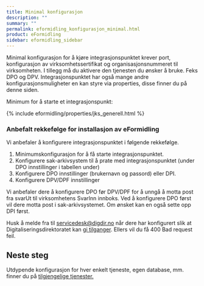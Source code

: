 ```yaml
---
title: Minimal konfigurasjon
description: ""
summary: ""
permalink: eformidling_konfigurasjon_minimal.html
product: eFormidling
sidebar: eformidling_sidebar
---
```


Minimal konfigurasjon for å kjøre integrasjonspunktet krever port, konfigurasjon av virksomhetssertifikat og organisasjonsnummeret til virksomheten. I tillegg må du aktivere den tjenesten du ønsker å bruke. Feks DPO og DPV. Integrasjonspunktet har også mange andre konfigurasjonsmuligheter en kan styre via properties, disse finner du på denne siden. 

Minimum for å starte et integrasjonspunkt: 

{% include eformidling/properties/jks_generell.html %} 


### Anbefalt rekkefølge for installasjon av eFormidling

Vi anbefaler å konfigurere integrasjonspunktet i følgende rekkefølge.

1. Minimumskonfigurasjon for å få starte integrasjonspunktet. 
2. Konfigurere sak-arkivsystem til å prate med integrasjonspunktet (under DPO innstillinger i tabellen under)
3. Konfigurere DPO innstillinger (brukernavn og passord) eller DPI.
4. Konfigurere DPV/DPF innstillinger


Vi anbefaler dere å konfigurere DPO før DPV/DPF for å unngå å motta post fra svarUt til virksomhetens SvarInn innboks. Ved å konfigurere DPO først vil dere motta post i sak-arkivsystemet. Om ønsket kan en også sette opp DPI først.

Husk å melde fra til <a href="mailto:servicedesk@digdir.no">servicedesk@digdir.no</a> når dere har konfigurert slik at Digitaliseringsdirektoratet kan [gi tilganger](eformidling_drift_bestille_tilganger.html). Ellers vil du få 400 Bad request feil. 

## Neste steg

Utdypende konfigurasjon for hver enkelt tjeneste, egen database, mm. finner du på [tilgjengelige tjenester.](eformidling_konfigurasjon_tilgjengelige_tjenester.html)